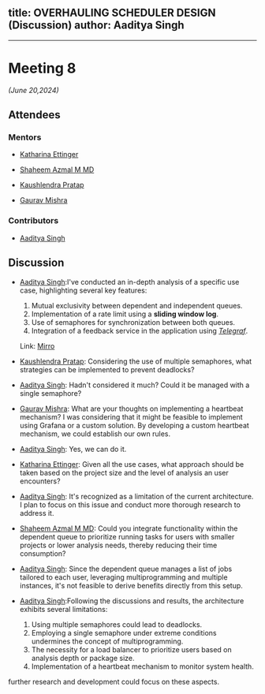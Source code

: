 title:  OVERHAULING SCHEDULER DESIGN (Discussion)
author: Aaditya Singh
---
<!--
SPDX-License-Identifier: CC-BY-SA-4.0

SPDX-FileCopyrightText: 2024 Aditya Singh <singh.aaditya889@gmail.com>
--> 
---

# Meeting 8
*(June 20,2024)*

## Attendees

### Mentors

  - [Katharina Ettinger](https://github.com/EttingerK)

  - [Shaheem Azmal M MD](https://github.com/shaheemazmalmmd)

  - [Kaushlendra Pratap](https://github.com/Kaushl2208)

  - [Gaurav Mishra](https://github.com/GMishx)

### Contributors

 - [Aaditya Singh](https://github.com/Aaditya-Singh78)

## Discussion

 - [Aaditya Singh](https://github.com/Aaditya-Singh78):I've conducted an in-depth analysis of a specific use case, highlighting several key features:

    1. Mutual exclusivity between dependent and independent queues.
    2. Implementation of a rate limit using a **sliding window log**.
    3. Use of semaphores for synchronization between both queues.
    4. Integration of a feedback service in the application using *[Telegraf](https://www.influxdata.com/time-series-platform/telegraf/)*.

    Link: [Mirro](https://miro.com/app/board/uXjVK7_7b6U=/?share_link_id=107439024098)

  - [Kaushlendra Pratap](https://github.com/Kaushl2208): Considering the use of multiple semaphores, what strategies can be implemented to prevent deadlocks?

  - [Aaditya Singh](https://github.com/Aaditya-Singh78): Hadn't considered it much? Could it be managed with a single semaphore?

  - [Gaurav Mishra](https://github.com/GMishx): What are your thoughts on implementing a heartbeat mechanism? I was considering that it might be feasible to implement using Grafana or a custom solution. By developing a custom heartbeat mechanism, we could establish our own rules.

  - [Aaditya Singh](https://github.com/Aaditya-Singh78): Yes, we can do it.

  - [Katharina Ettinger](https://github.com/EttingerK): Given all the use cases, what approach should be taken based on the project size and the level of analysis an user encounters?

  - [Aaditya Singh](https://github.com/Aaditya-Singh78): It's recognized as a limitation of the current architecture. I plan to focus on this issue and conduct more thorough research to address it.

  - [Shaheem Azmal M MD](https://github.com/shaheemazmalmmd): Could you integrate functionality within the dependent queue to prioritize running tasks for users with smaller projects or lower analysis needs, thereby reducing their time consumption?

 - [Aaditya Singh](https://github.com/Aaditya-Singh78): Since the dependent queue manages a list of jobs tailored to each user, leveraging multiprogramming and multiple instances, it's not feasible to derive benefits directly from this setup.

- [Aaditya Singh](https://github.com/Aaditya-Singh78):Following the discussions and results, the architecture exhibits several limitations:
    1. Using multiple semaphores could lead to deadlocks.
    2. Employing a single semaphore under extreme conditions undermines the concept of multiprogramming.
    3. The necessity for a load balancer to prioritize users based on analysis depth or package size. 
    4. Implementation of a heartbeat mechanism to monitor system health.

 further research and development could focus on these aspects.
